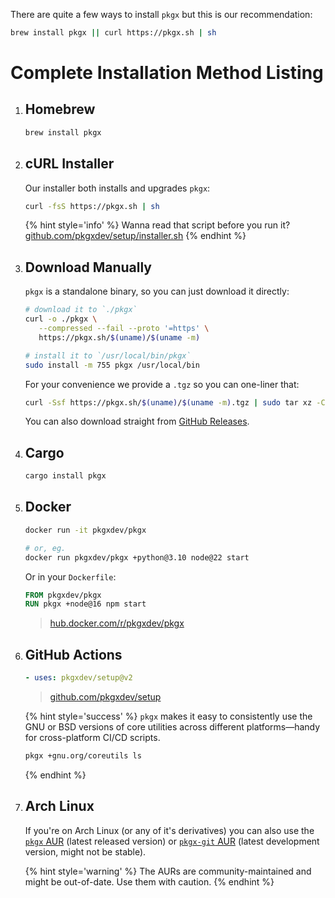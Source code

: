 There are quite a few ways to install `pkgx` but this is our recommendation:

```sh
brew install pkgx || curl https://pkgx.sh | sh
```

# Complete Installation Method Listing

1. ## Homebrew

   ```sh
   brew install pkgx
   ```

2. ## cURL Installer

   Our installer both installs and upgrades `pkgx`:

   ```sh
   curl -fsS https://pkgx.sh | sh
   ```

   {% hint style='info' %}
   Wanna read that script before you run it?
   [github.com/pkgxdev/setup/installer.sh][installer]
   {% endhint %}

3. ## Download Manually

   `pkgx` is a standalone binary, so you can just download it directly:

   ```sh
   # download it to `./pkgx`
   curl -o ./pkgx \
      --compressed --fail --proto '=https' \
      https://pkgx.sh/$(uname)/$(uname -m)

   # install it to `/usr/local/bin/pkgx`
   sudo install -m 755 pkgx /usr/local/bin
   ```

   For your convenience we provide a `.tgz` so you can one-liner that:

   ```sh
   curl -Ssf https://pkgx.sh/$(uname)/$(uname -m).tgz | sudo tar xz -C /usr/local/bin
   ```

   You can also download straight from [GitHub Releases].

4. ## Cargo

   ```sh
   cargo install pkgx
   ```

5. ## Docker

   ```sh
   docker run -it pkgxdev/pkgx

   # or, eg.
   docker run pkgxdev/pkgx +python@3.10 node@22 start
   ```

   Or in your `Dockerfile`:

   ```Dockerfile
   FROM pkgxdev/pkgx
   RUN pkgx +node@16 npm start
   ```

   > [hub.docker.com/r/pkgxdev/pkgx](https://hub.docker.com/r/pkgxdev/pkgx)

6. ## GitHub Actions

   ```yaml
   - uses: pkgxdev/setup@v2
   ```

   > [github.com/pkgxdev/setup](https://github.com/pkgxdev/setup)

   {% hint style='success' %}
   `pkgx` makes it easy to consistently use the GNU or BSD versions of core
   utilities across different platforms—handy for cross-platform CI/CD
   scripts.

   ```sh
   pkgx +gnu.org/coreutils ls
   ```

   {% endhint %}

7. ## Arch Linux

   If you're on Arch Linux (or any of it's derivatives) you can also use the
   [`pkgx` AUR] (latest released version) or [`pkgx-git` AUR] (latest
   development version, might not be stable).

   {% hint style='warning' %}
   The AURs are community-maintained and might be out-of-date. Use them with caution.
   {% endhint %}

[GitHub Releases]: https://github.com/pkgxdev/pkgx/releases
[installer]: https://github.com/pkgxdev/setup/blob/main/installer.sh
[`pkgx` AUR]: https://aur.archlinux.org/packages/pkgx
[`pkgx-git` AUR]: https://aur.archlinux.org/packages/pkgx-git
